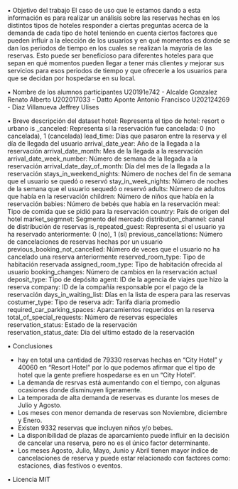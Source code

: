 ▪ Objetivo del trabajo
El caso de uso que le estamos dando a esta información es para realizar un análisis sobre las reservas hechas en los distintos tipos de hoteles responder a ciertas preguntas acerca de la demanda de cada tipo de hotel teniendo en cuenta ciertos factores que pueden influir a la elección de los usuarios y en qué momentos es donde se dan los periodos de tiempo en los cuales se realizan la mayoría de las reservas. Esto puede ser beneficioso para diferentes hoteles para que sepan en qué momentos pueden llegar a tener más clientes y mejorar sus servicios para esos periodos de tiempo y que ofrecerle a los usuarios para que se decidan por hospedarse en su local.

▪ Nombre de los alumnos participantes
U20191e742 - Alcalde Gonzalez Renato Alberto
U202017033 - Datto Aponte Antonio Francisco
U202124269 - Diaz Villanueva Jeffrey Ulises

▪ Breve descripción del dataset
hotel: Representa el tipo de hotel: resort o urbano
is _canceled: Representa si la reservación fue cancelada: 0 (no cancelada), 1 (cancelada)
lead_time: Días que pasaron entre la reserva y el día de llegada del usuario
arrival_date_year: Año de la llegada a la reservación
arrival_date_month: Mes de la llegada a la reservación
arrival_date_week_number: Número de semana de la llegada a la reservación
arrival_date_day_of_month: Día del mes de la llegada a la reservación
stays_in_weekend_nights: Número de noches del fin de semana que el usuario se quedó o reservó
 stay_in_week_nights: Número de noches de la semana que el usuario sequedó o reservó
adults: Número de adultos que había en la reservación
children: Número de niños que había en la reservación
babies: Número de bebés que había en la reservación
meal: Tipo de comida que se pidió para la reservación
country: País de origen del hotel
market_segmnet: Segmento del mercado
distribution_channel: canal de distribución de reservas
is_repeated_guest: Representa si el usuario ya ha reservado anteriormente: 0 (no), 1 (sí)
previous_cancellations: Número de cancelaciones de reservas hechas por un usuario
previous_booking_not_cancelled: Número de veces que el usuario no ha cancelado una reserva anteriormente
reserved_room_type: Tipo de habitación reservada
assigned_room_type: Tipo de habitación ofrecida al usuario
booking_changes: Número de cambios en la reservación actual
deposit_type: Tipo de depósito
agent: ID de la agencia de viajes que hizo la reserva
company: ID de la compañía responsable por el pago de la reservación
days_in_waiting_list: Días en la lista de espera para las reservas
costumer_type: Tipo de reserva
adr: Tarifa diaria promedio
required_car_parking_spaces: Aparcamientos requeridos en la reserva
total_of_special_requests: Número de reservas especiales
reservation_status: Estado de la reservación   
reservation_status_date: Dia del ultimo estado de la reservación   

▪ Conclusiones
- hay en total una cantidad de 79330 reservas hechas en “City Hotel” y 40060 en “Resort Hotel” por lo que podemos afirmar que el tipo de hotel que la gente prefiere hospedarse es en un “City Hotel”.
- La demanda de resrvas está aumentando con el tiempo, con algunas ocasiones donde disminuyen ligeramente.
- La temporada de alta demanda de reservas es durante los meses de Julio y Agosto.
- Los meses con menor demanda de reservas son Noviembre, diciembre y Enero.
- Existen 9332 reservas que incluyen niños y/o bebes.
- La disponibilidad de plazas de aparcamiento puede influir en la decisión de cancelar una reserva, pero no es el único factor determinante.
- Los meses Agosto, Julio, Mayo, Junio y Abril tienen mayor indice de cancelaciones de reserva y puede estar relacionado con factores como: estaciones, dias festivos o eventos.

▪ Licencia
MIT